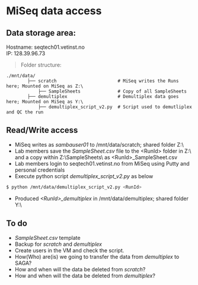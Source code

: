 # MiSeq data access

## Data storage area:

Hostname: seqtech01.vetinst.no  
IP: 128.39.96.73

> Folder structure:  

    ./mnt/data/ 
            ├── scratch                       # MiSeq writes the Runs here; Mounted on MiSeq as Z:\
                ├── SampleSheets              # Copy of all SampleSheets
            ├── demultiplex                   # Demultiplex data goes here; Mounted on MiSeq as Y:\
                ├── demultiplex_script_v2.py  # Script used to demutliplex and QC the run   

## Read/Write access

* MiSeq writes as _sambauser01_ to /mnt/data/scratch; shared folder Z:\
* Lab members save the _SampleSheet.csv_ file to the \<RunId\> folder in Z:\ and a copy within Z:\SampleSheets\ as \<RunId>\_SampleSheet.csv
* Lab members login to seqtech01.vetinst.no from MiSeq using Putty and personal credentials
* Execute python script _demultiplex_script_v2.py_ as below
```bash
$ python /mnt/data/demultiplex_script_v2.py <RunId>
```
* Produced _\<RunId\>\_demultiplex_ in /mnt/data/demultiplex; shared folder Y:\
    
## To do
* _SampleSheet.csv_ template 
* Backup for _scratch_ and _demultiplex_
* Create users in the VM and check the script.
* How(Who) are(is) we going to transfer the data from _demultiplex_ to SAGA?
* How and when will the data be deleted from _scratch_?
* How and when will the data be deleted from _demultiplex_?

